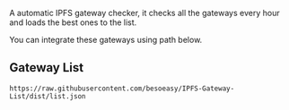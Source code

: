 A automatic IPFS gateway checker, it checks all the gateways every hour and loads the best ones to the list.

You can integrate these gateways using path below. 


## Gateway List

```
https://raw.githubusercontent.com/besoeasy/IPFS-Gateway-List/dist/list.json
```
